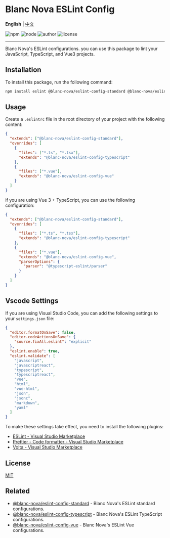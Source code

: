 # Blanc Nova ESLint Config

**English** | [中文](./README_zh-CN.md)

![npm](https://img.shields.io/npm/v/@blanc-nova/eslint-config-vue)
![node](https://img.shields.io/badge/node-%5E18.0.0-bluegreen)
![author](https://img.shields.io/badge/author-lingann-purple)
![license](https://img.shields.io/github/license/lingann/blanc-nova-eslint-config)

---

Blanc Nova's ESLint configurations. you can use this package to lint your JavaScript, TypeScript, and Vue3 projects.

## Installation

To install this package, run the following command:

```bash
npm install eslint @blanc-nova/eslint-config-standard @blanc-nova/eslint-config-typescript @blanc-nova/eslint-config-vue --save-dev
```

## Usage

Create a `.eslintrc` file in the root directory of your project with the following content:

```json
{
  "extends": ["@blanc-nova/eslint-config-standard"],
  "overrides": [
    {
      "files": ["*.ts", "*.tsx"],
      "extends": "@blanc-nova/eslint-config-typescript"
    },
    {
      "files": ["*.vue"],
      "extends": "@blanc-nova/eslint-config-vue"
    }
  ]
}
```

if you are using Vue 3 + TypeScript, you can use the following configuration:

```json
{
  "extends": ["@blanc-nova/eslint-config-standard"],
  "overrides": [
    {
      "files": ["*.ts", "*.tsx"],
      "extends": "@blanc-nova/eslint-config-typescript"
    },
    {
      "files": ["*.vue"],
      "extends": "@blanc-nova/eslint-config-vue",
      "parserOptions": {
        "parser": "@typescript-eslint/parser"
      }
    }
  ]
}
```

## Vscode Settings

If you are using Visual Studio Code, you can add the following settings to your `settings.json` file:

```json
{
  "editor.formatOnSave": false,
  "editor.codeActionsOnSave": {
    "source.fixAll.eslint": "explicit"
  },
  "eslint.enable": true,
  "eslint.validate": [
    "javascript",
    "javascriptreact",
    "typescript",
    "typescriptreact",
    "vue",
    "html",
    "vue-html",
    "json",
    "jsonc",
    "markdown",
    "yaml"
  ]
}
```

To make these settings take effect, you need to install the following plugins:

- [ESLint - Visual Studio Marketplace](https://marketplace.visualstudio.com/items?itemName=dbaeumer.vscode-eslint)
- [Prettier - Code formatter - Visual Studio Marketplace](https://marketplace.visualstudio.com/items?itemName=esbenp.prettier-vscode)
- [Volta - Visual Studio Marketplace](https://marketplace.visualstudio.com/items?itemName=volta.volta)

## License

[MIT](./LICENSE)

## Related

- [@blanc-nova/eslint-config-standard](https://www.npmjs.com/package/@blanc-nova/eslint-config-standard) - Blanc Nova's ESLint standard configurations.
- [@blanc-nova/eslint-config-typescript](https://www.npmjs.com/package/@blanc-nova/eslint-config-typescript) - Blanc Nova's ESLint TypeScript configurations.
- [@blanc-nova/eslint-config-vue](https://www.npmjs.com/package/@blanc-nova/eslint-config-vue) - Blanc Nova's ESLint Vue configurations.
